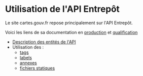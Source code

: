# Utilisation de l'API Entrepôt

Le site cartes.gouv.fr repose principalement sur l'API Entrepôt.

Voici les liens de sa documentation en [production](https://geoplateforme.github.io/entrepot/production) et [qualification](https://geoplateforme.github.io/entrepot/qualification)

- [Description des entités de l'API](https://geoplateforme.github.io/entrepot/production/concepts)
- Utilisation des :
    - [tags](./tags.md)
    - [labels](./labels.md)
    - [annexes](./annexes.md)
    - [fichiers statiques](./statics.md)
